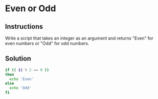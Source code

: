 # Even or Odd

## Instructions
Write a script that takes an integer as an argument and returns "Even" for even numbers or "Odd" for odd numbers.

## Solution
```bash
if (( $1 % 2 == 0 ))
then
  echo 'Even'
else
  echo 'Odd'
fi
```
